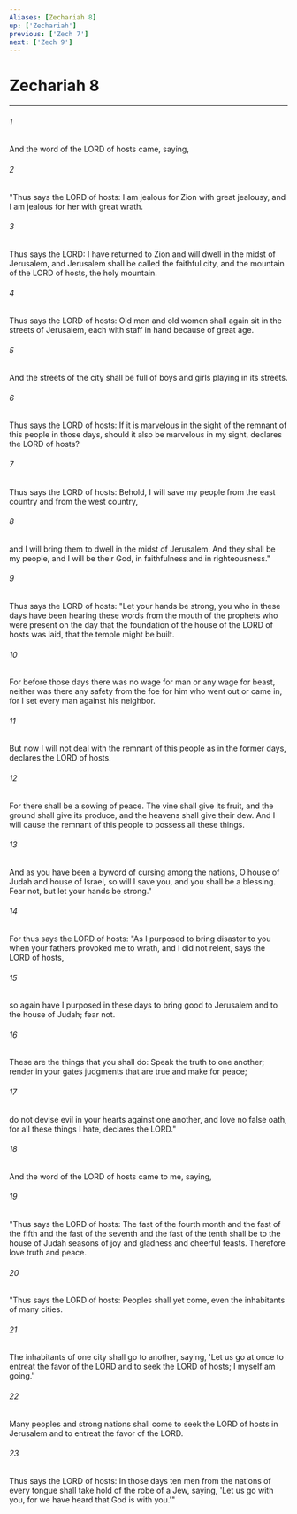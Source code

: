 ```yaml
---
Aliases: [Zechariah 8]
up: ['Zechariah']
previous: ['Zech 7']
next: ['Zech 9']
---
```

# Zechariah 8
***



###### 1 
And the word of the LORD of hosts came, saying, 

###### 2 
"Thus says the LORD of hosts: I am jealous for Zion with great jealousy, and I am jealous for her with great wrath. 

###### 3 
Thus says the LORD: I have returned to Zion and will dwell in the midst of Jerusalem, and Jerusalem shall be called the faithful city, and the mountain of the LORD of hosts, the holy mountain. 

###### 4 
Thus says the LORD of hosts: Old men and old women shall again sit in the streets of Jerusalem, each with staff in hand because of great age. 

###### 5 
And the streets of the city shall be full of boys and girls playing in its streets. 

###### 6 
Thus says the LORD of hosts: If it is marvelous in the sight of the remnant of this people in those days, should it also be marvelous in my sight, declares the LORD of hosts? 

###### 7 
Thus says the LORD of hosts: Behold, I will save my people from the east country and from the west country, 

###### 8 
and I will bring them to dwell in the midst of Jerusalem. And they shall be my people, and I will be their God, in faithfulness and in righteousness." 

###### 9 
Thus says the LORD of hosts: "Let your hands be strong, you who in these days have been hearing these words from the mouth of the prophets who were present on the day that the foundation of the house of the LORD of hosts was laid, that the temple might be built. 

###### 10 
For before those days there was no wage for man or any wage for beast, neither was there any safety from the foe for him who went out or came in, for I set every man against his neighbor. 

###### 11 
But now I will not deal with the remnant of this people as in the former days, declares the LORD of hosts. 

###### 12 
For there shall be a sowing of peace. The vine shall give its fruit, and the ground shall give its produce, and the heavens shall give their dew. And I will cause the remnant of this people to possess all these things. 

###### 13 
And as you have been a byword of cursing among the nations, O house of Judah and house of Israel, so will I save you, and you shall be a blessing. Fear not, but let your hands be strong." 

###### 14 
For thus says the LORD of hosts: "As I purposed to bring disaster to you when your fathers provoked me to wrath, and I did not relent, says the LORD of hosts, 

###### 15 
so again have I purposed in these days to bring good to Jerusalem and to the house of Judah; fear not. 

###### 16 
These are the things that you shall do: Speak the truth to one another; render in your gates judgments that are true and make for peace; 

###### 17 
do not devise evil in your hearts against one another, and love no false oath, for all these things I hate, declares the LORD." 

###### 18 
And the word of the LORD of hosts came to me, saying, 

###### 19 
"Thus says the LORD of hosts: The fast of the fourth month and the fast of the fifth and the fast of the seventh and the fast of the tenth shall be to the house of Judah seasons of joy and gladness and cheerful feasts. Therefore love truth and peace. 

###### 20 
"Thus says the LORD of hosts: Peoples shall yet come, even the inhabitants of many cities. 

###### 21 
The inhabitants of one city shall go to another, saying, 'Let us go at once to entreat the favor of the LORD and to seek the LORD of hosts; I myself am going.' 

###### 22 
Many peoples and strong nations shall come to seek the LORD of hosts in Jerusalem and to entreat the favor of the LORD. 

###### 23 
Thus says the LORD of hosts: In those days ten men from the nations of every tongue shall take hold of the robe of a Jew, saying, 'Let us go with you, for we have heard that God is with you.'"
